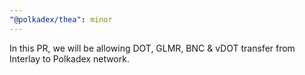 ```yaml
---
"@polkadex/thea": minor
---
```


In this PR, we will be allowing DOT, GLMR, BNC & vDOT transfer from Interlay to Polkadex network.
